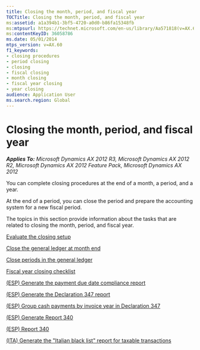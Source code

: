 ```yaml
---
title: Closing the month, period, and fiscal year
TOCTitle: Closing the month, period, and fiscal year
ms:assetid: a1a394b1-3bf5-4720-a0d0-b86fa15348fb
ms:mtpsurl: https://technet.microsoft.com/en-us/library/Aa571818(v=AX.60)
ms:contentKeyID: 36058786
ms.date: 05/01/2014
mtps_version: v=AX.60
f1_keywords:
- closing procedures
- period closing
- closing
- fiscal closing
- month closing
- fiscal year closing
- year closing
audience: Application User
ms.search.region: Global
---
```


# Closing the month, period, and fiscal year 


_**Applies To:** Microsoft Dynamics AX 2012 R3, Microsoft Dynamics AX 2012 R2, Microsoft Dynamics AX 2012 Feature Pack, Microsoft Dynamics AX 2012_

You can complete closing procedures at the end of a month, a period, and a year.

At the end of a period, you can close the period and prepare the accounting system for a new fiscal period.

The topics in this section provide information about the tasks that are related to closing the month, period, and fiscal year.

[Evaluate the closing setup](evaluate-the-closing-setup.md)

[Close the general ledger at month end](close-the-general-ledger-at-month-end.md)

[Close periods in the general ledger](close-periods-in-the-general-ledger.md)

[Fiscal year closing checklist](fiscal-year-closing-checklist.md)

[(ESP) Generate the payment due date compliance report](esp-generate-the-payment-due-date-compliance-report.md)

[(ESP) Generate the Declaration 347 report](esp-generate-the-declaration-347-report.md)

[(ESP) Group cash payments by invoice year in Declaration 347](esp-group-cash-payments-by-invoice-year-in-declaration-347.md)

[(ESP) Generate Report 340](esp-generate-report-340.md)

[(ESP) Report 340](esp-report-340.md)

[(ITA) Generate the "Italian black list" report for taxable transactions](ita-generate-the-italian-black-list-report-for-taxable-transactions.md)

  


